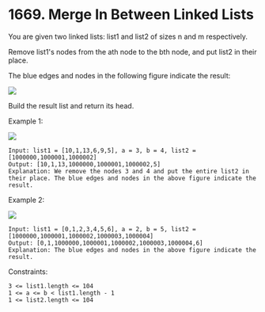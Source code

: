 # 1669. Merge In Between Linked Lists

You are given two linked lists: list1 and list2 of sizes n and m respectively.

Remove list1's nodes from the ath node to the bth node, and put list2 in their place.

The blue edges and nodes in the following figure indicate the result:

![](https://assets.leetcode.com/uploads/2020/11/05/fig1.png)

Build the result list and return its head.

 

Example 1:

![](https://assets.leetcode.com/uploads/2024/03/01/ll.png)

    Input: list1 = [10,1,13,6,9,5], a = 3, b = 4, list2 = [1000000,1000001,1000002]
    Output: [10,1,13,1000000,1000001,1000002,5]
    Explanation: We remove the nodes 3 and 4 and put the entire list2 in their place. The blue edges and nodes in the above figure indicate the result.

Example 2:

![](https://assets.leetcode.com/uploads/2020/11/05/merge_linked_list_ex2.png)

    Input: list1 = [0,1,2,3,4,5,6], a = 2, b = 5, list2 = [1000000,1000001,1000002,1000003,1000004]
    Output: [0,1,1000000,1000001,1000002,1000003,1000004,6]
    Explanation: The blue edges and nodes in the above figure indicate the result.

 

Constraints:

    3 <= list1.length <= 104
    1 <= a <= b < list1.length - 1
    1 <= list2.length <= 104

